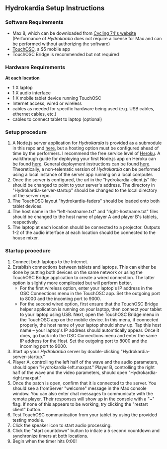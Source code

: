 ## Hydrokardia Setup Instructions


### **Software Requirements**
- Max 8, which can be downloaded from [Cycling 74's website](https://cycling74.com) (Performance of *Hydrokardia* does not require a license for Max and can be performed without authorizing the software)
- [TouchOSC](https://hexler.net), a $5 mobile app
- TouchOSC Bridge is recommended but not required


### **Hardware Requirements**
**At each location**
- 1 X laptop
- 1 X audio interface
- 1 X mobile tablet device running TouchOSC
- Internet access, wired or wireless
- cables as needed for specific hardware being used (e.g. USB cables, ethernet cables, etc.)
- cables to connect tablet to laptop (optional)


### **Setup procedure**
1. A Node.js server application for *Hydrokardia* is provided as a submodule in this repo and [here](https://github.com/ersheff/hydrokardia-server), but a hosting option must be configured ahead of time by the performers. I recommend the free service level of [Heroku](https://www.heroku.com). A walkthrough guide for deploying your first Node.js app on Heroku can be found [here](https://devcenter.heroku.com/articles/getting-started-with-nodejs). General deployment instructions can be found [here](https://devcenter.heroku.com/articles/deploying-nodejs). Theoretically, a non-telematic version of *Hydrokardia* can be performed using a local instance of the server app running on a local computer.
2. Once the server is configured, the url in the "hydrokardia-client.js" file should be changed to point to your server's address. The directory in "Hydrokardia-server-startup" should be changed to the local directory of the server repo.
3. The TouchOSC layout "hydrokardia-faders" should be loaded onto both tablet devices.
4. The host name in the "left-hostname.txt" and "right-hostname.txt" files should be changed to the host name of player A and player B's tablets, respectively.
5. The laptop at each location should be connected to a projector. Outputs 1-2 of the audio interface at each location should be connected to the house mixer.


### **Startup procedure**
1. Connect both laptops to the Internet.
2. Establish connections between tablets and laptops. This can either be done by putting both devices on the same network or using the TouchOSC Bridge application to create a wired connection. The latter option is slightly more complicated but will perform better.
    - For the first wireless option, enter your laptop's IP address in the OSC Connections menu in the TouchOSC app. Set the outgoing port to 8000 and the incoming port to 9000.
    - For the second wired option, first ensure that the TouchOSC Bridge helper application is running on your laptop, then connect your tablet to your laptop using USB. Next, open the TouchOSC Bridge menu in the TouchOSC app on the mobile device. In this menu, if connected properly, the host name of your laptop should show up. Tap this host name – your laptop's IP address should automtically appear. Once it does, go back into the OSC Connections menu and enter the same IP address for the Host. Set the outgoing port to 8000 and the incoming port to 9000.
3. Start up your *Hydrokardia* server by double-clicking "Hydrokardia-server-startup."
4. Player A, controlling the left half of the wave and the audio parameters, should open "Hydrokardia-left.maxpat." Player B, controlling the right half of the wave and the video parameters, should open "Hydrokardia-right.maxpat."
5. Once the patch is open, confirm that it is connected to the server. You should see a fromServer "welcome" message in the Max console window. You can also enter chat messages to communicate with the remote player. Their responses will show up in the console with a "~" flag. If none of this appears to be working, try clicking the "restart client" button.
6. Test TouchOSC communication from your tablet by using the provided testing module.
7. Click the speaker icon to start audio processing.
8. Click the "start countdown" button to intiate a 5 second countdown and synchronize timers at both locations.
9. Begin when the timer hits 0:00!
